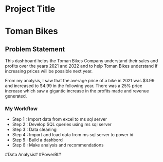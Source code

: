 # Project Title


# Toman Bikes


## Problem Statement

This dashboard helps the Toman Bikes Company understand their sales and profits over the years 2021 and 2022 and to help Toman Bikes understand if increasing prices will be possible next year.

From my analysis, I saw that the average price of a bike in 2021 was $3.99 and increased to $4.99 in the following year. There was a 25% price increase which saw a gigantic increase in the profits made and revenue generated.



### My Workflow 

- Step 1 : Import data from excel to ms sql server
- Step 2 : Develop SQL queries using ms sql server
- Step 3 : Data cleaning
- Step 4 : Import and load data from ms sql server to power bi
- Step 5 : Build a dashbord
- Step 6 : Make analysis and recommendations

#Data Analysis#           #PowerBI#
